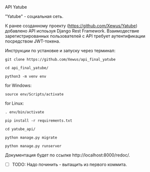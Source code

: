 API Yatube

"Yatube" - социальная сеть.

К ранее созданному проекту (https://github.com/Xewus/Yatube) добавлено API испоьзуя Django Rest Framework.
Взаимодествие зарегистрированных пользователей с API требует аутентификации
посредством  JWT-токена.

Инструкции по установке и запуску через терминал:
```
git clone https://github.com/Xewus/api_final_yatube
```
```
cd api_final_yatube/
```
```
python3 -m venv env
```
for Windows:
```
source env/Scripts/activate
```
for Linux:
```
. env/bin/activate
```
```
pip install -r requirements.txt
```
```
cd yatube_api/
```
```
python manage.py migrate
```
```
python manage.py runserver
```

Документация будет по ссылке http://localhost:8000/redoc/.
- [ ] TODO: Надо починить - вытащить из первого коммита.
